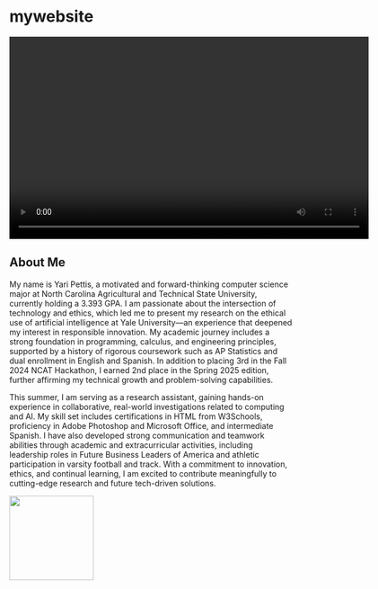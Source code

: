 # mywebsite
<video width="640" height="360" controls>
  <source src="logo.mp4" type="video/mp4">
  Your browser does not support the video tag.
</video>

<h2> About Me</h2>
<p> My name is Yari Pettis, a motivated and forward-thinking computer science major at North Carolina Agricultural and Technical State University, currently holding a 3.393 GPA. I am passionate about the intersection of technology and ethics, which led me to present my research on the ethical use of artificial intelligence at Yale University—an experience that deepened my interest in responsible innovation. My academic journey includes a strong foundation in programming, calculus, and engineering principles, supported by a history of rigorous coursework such as AP Statistics and dual enrollment in English and Spanish. In addition to placing 3rd in the Fall 2024 NCAT Hackathon, I earned 2nd place in the Spring 2025 edition, further affirming my technical growth and problem-solving capabilities.
</p>
<p>
This summer, I am serving as a research assistant, gaining hands-on experience in collaborative, real-world investigations related to computing and AI. My skill set includes certifications in HTML from W3Schools, proficiency in Adobe Photoshop and Microsoft Office, and intermediate Spanish. I have also developed strong communication and teamwork abilities through academic and extracurricular activities, including leadership roles in Future Business Leaders of America and athletic participation in varsity football and track. With a commitment to innovation, ethics, and continual learning, I am excited to contribute meaningfully to cutting-edge research and future tech-driven solutions.
</p>
<img src="Yari_Pettis.png" width="150px">

